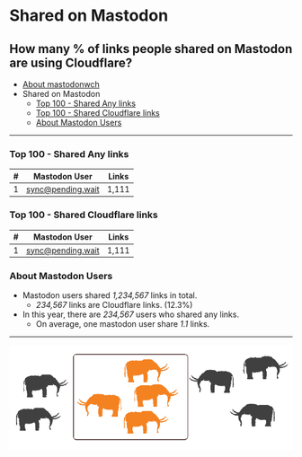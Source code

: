 # Shared on Mastodon
## How many % of links people shared on Mastodon are using Cloudflare?

- [About mastodonwch](../tool/mastodonwch/README.md)
- Shared on Mastodon
  - [Top 100 - Shared Any links](shared_on_mastodon.md#top-100-shared-any-links)
  - [Top 100 - Shared Cloudflare links](shared_on_mastodon.md#top-100-shared-cloudflare-links)
  - [About Mastodon Users](shared_on_mastodon.md#about-mastodon-users)

----


### Top 100 - Shared Any links

[//]: # (do not edit this line start; t1)

| # | Mastodon User | Links |
| --- | --- | --- |
| 1 | sync@pending.wait | 1,111 |

[//]: # (do not edit this line end)


### Top 100 - Shared Cloudflare links

[//]: # (do not edit this line start; t2)

| # | Mastodon User | Links |
| --- | --- | --- |
| 1 | sync@pending.wait | 1,111 |

[//]: # (do not edit this line end)


### About Mastodon Users

[//]: # (do not edit this line start; t3)


- Mastodon users shared *1,234,567* links in total.
  - *234,567* links are Cloudflare links. (12.3%)
- In this year, there are *234,567* users who shared any links.
  - On average, one mastodon user share *1.1* links.

[//]: # (do not edit this line end)


----

![](../image/mastodoncf.jpg)
